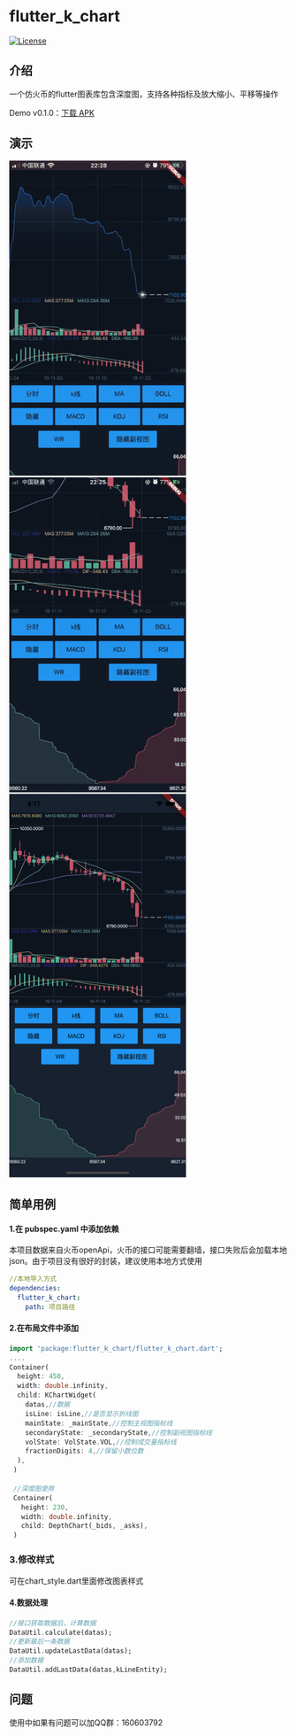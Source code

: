 # flutter_k_chart

[![License](https://img.shields.io/badge/license-MIT-green.svg)](/LICENSE)

## 介绍
一个仿火币的flutter图表库包含深度图，支持各种指标及放大缩小、平移等操作

Demo v0.1.0：[下载 APK](https://github.com/bianxiang/flutter_kline/blob/master/flutter_k_chart-master/k_chart.apk?raw=true)

## 演示
![chart_imge](https://github.com/bianxiang/flutter_kline/blob/master/flutter_k_chart-master/example/images/k_chart.2019-09-01%202010_19_56.gif)
![depth_image](https://github.com/bianxiang/flutter_kline/blob/master/flutter_k_chart-master/example/images/depth.2019-09-01%202010_21_31.gif)
![image1](https://github.com/bianxiang/flutter_kline/blob/master/flutter_k_chart-master/example/images/screenshots.png)

## 简单用例
#### 1.在 pubspec.yaml 中添加依赖
本项目数据来自火币openApi，火币的接口可能需要翻墙，接口失败后会加载本地json。由于项目没有很好的封装，建议使用本地方式使用
```yaml
//本地导入方式
dependencies:
  flutter_k_chart:
    path: 项目路径
```

#### 2.在布局文件中添加
```dart
import 'package:flutter_k_chart/flutter_k_chart.dart';
....
Container(
  height: 450,
  width: double.infinity,
  child: KChartWidget(
    datas,//数据
    isLine: isLine,//是否显示折线图
    mainState: _mainState,//控制主视图指标线
    secondaryState: _secondaryState,//控制副视图指标线
    volState: VolState.VOL,//控制成交量指标线
    fractionDigits: 4,//保留小数位数
  ),
 )
 
 //深度图使用
 Container(
   height: 230,
   width: double.infinity,
   child: DepthChart(_bids, _asks),
 )         
```
### 3.修改样式
可在chart_style.dart里面修改图表样式

#### 4.数据处理
```dart
//接口获取数据后，计算数据
DataUtil.calculate(datas);
//更新最后一条数据
DataUtil.updateLastData(datas);
//添加数据
DataUtil.addLastData(datas,kLineEntity);
```

## 问题
使用中如果有问题可以加QQ群：160603792
